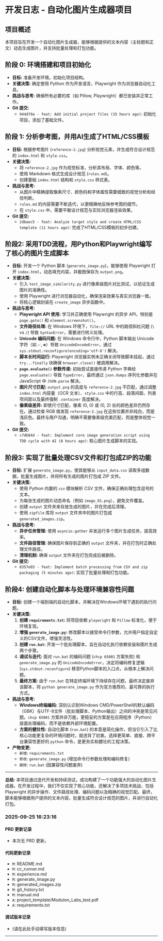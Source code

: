 # 开发日志 - 自动化图片生成器项目

## 项目概述
本项目旨在开发一个自动化图片生成器，能够根据提供的文本内容（主标题和正文）动态生成图片，并支持批量处理和打包功能。

## 阶段 0: 环境搭建和项目初始化
*   **目标:** 准备开发环境，初始化项目结构。
*   **关键决策:** 确定使用 Python 作为开发语言，Playwright 作为浏览器自动化工具。
*   **挑战与思考:** 确保所有必要的库（如 Pillow, Playwright）都已安装并正常工作。
*   **Git 提交:**
    *   `944d79a - feat: Add initial project files (15 hours ago)`: 初始化项目，添加了基础文件。

## 阶段 1: 分析参考图，并用AI生成了HTML/CSS模板
*   **目标:** 根据参考图片 (`reference-2.jpg`) 分析视觉元素，并生成符合设计规范的 `index.html` 和 `style.css`。
*   **关键决策:**
    *   将 `reference-2.jpg` 作为视觉标准，分析其布局、字体、颜色等。
    *   使用 Markdown 格式生成设计规范 (`rules.md`)。
    *   创建基础 `index.html` 结构和 `style.css` 样式表。
*   **挑战与思考:**
    *   从图片中精确提取像素尺寸、颜色码和字体属性需要细致的视觉分析和经验判断。
    *   `rules.md` 的内容需要不断迭代，以更精确地反映参考图的细节。
    *   在 `style.css` 中，需要平衡设计规范与实际浏览器渲染效果。
*   **Git 提交:**
    *   `2d6aec5 - feat: Analyze target style and create HTML/CSS template (11 hours ago)`: 完成了HTML/CSS模板的初步创建。

## 阶段2: 采用TDD流程，用Python和Playwright编写了核心的图片生成脚本
*   **目标:** 开发一个 Python 脚本 (`generate_image.py`)，能够使用 Playwright 打开 `index.html`，动态填充内容，并截图保存为 `output.png`。
*   **关键决策:**
    *   引入 `test_image_similarity.py` 进行像素级图片对比测试，以验证生成图片的准确性。
    *   使用 Playwright 进行浏览器自动化，确保渲染效果与真实浏览器一致。
    *   将核心逻辑封装在 `create_image` 异步函数中。
*   **挑战与思考:**
    *   **Playwright API 使用:** 学习并正确使用 Playwright 的异步 API，特别是 `page.goto()` 和 `element.screenshot()`。
    *   **文件路径处理:** 在 Windows 环境下，`file://` URL 中的路径斜杠问题 (`\` vs `/`) 导致 `SyntaxError`，需要进行转义处理。
    *   **Unicode 编码问题:** 在 Windows 命令行中，Python 脚本输出 Unicode 字符（如 `✅`, `❌`）导致 `UnicodeEncodeError`，通过 `sys.stdout.reconfigure(encoding='utf-8')` 解决。
    *   **脚本长时间运行:** Playwright 浏览器实例未正确关闭导致脚本挂起，通过 `try...finally` 块确保 `browser.close()` 被调用解决。
    *   **`page.evaluate()` 参数传递:** 初始尝试直接传递 Python 字典给 `page.evaluate()` 导致 `TypeError`，最终通过 `json.dumps` 序列化参数并在 JavaScript 中 `JSON.parse` 解决。
    *   **图片尺寸匹配:** `output.png` 的高度与 `reference-2.jpg` 不匹配，通过调整 `index.html` 内容量（OCR 文本）、`style.css` 中的行高、段落间距、列表项间距以及最终强制 `.container` 高度解决。
    *   **像素级差异:** 即使尺寸匹配，像素 (0, 0) 或 (0, 2) 处的颜色差异仍然存在。通过检查 RGB 值发现 `reference-2.jpg` 在这些位置并非纯白，而是浅灰色。最终与用户沟通，明确不需要像素级完美匹配，而是整体视觉一致。
*   **Git 提交:**
    *   `c7d684d - feat: Implement core image generation script using TDD cycle with AI (8 hours ago)`: 核心图片生成脚本的实现。

## 阶段3: 实现了批量处理CSV文件和打包成ZIP的功能
*   **目标:** 扩展 `generate_image.py`，使其能够从 `input_data.csv` 读取多组数据，批量生成图片，并将所有生成的图片打包成 ZIP 文件。
*   **关键决策:**
    *   使用 Python 内置的 `csv` 模块解析 CSV 文件，确保正确处理包含逗号的文本。
    *   为每张生成的图片动态命名（例如 `image_01.png`），避免文件覆盖。
    *   创建 `output` 文件夹来存放生成的图片，并在完成后清理。
    *   使用 `zipfile` 库将 `output` 文件夹中的图片打包成 `generated_images.zip`。
*   **挑战与思考:**
    *   **异步任务管理:** 使用 `asyncio.gather` 并发运行多个图片生成任务，提高效率。
    *   **文件路径管理:** 确保图片保存到正确的 `output` 文件夹，并在打包时正确处理文件路径。
    *   **清理机制:** 确保 `output` 文件夹在打包完成后被删除。
*   **Git 提交:**
    *   `8357e03 - feat: Implement batch processing from CSV and zip packaging (5 minutes ago)`: 实现了批量处理和打包功能。

## 阶段4: 创建自动化脚本与处理环境兼容性问题
*   **目标:** 创建一个端到端的自动化脚本，并解决在Windows环境下遇到的执行问题。
*   **关键决策:** 
    1.  **创建 `requirements.txt`:** 将项目依赖 `playwright` 和 `Pillow` 标准化，便于环境复现。
    2.  **增强 `generate_image.py`:** 修改脚本以接受命令行参数，允许用户指定自定义的CSV文件，增强灵活性。
    3.  **创建 `run.bat`:** 开发一个批处理脚本，旨在自动化执行依赖安装和图片生成两个步骤。
    4.  **调试与迭代:** 面对 `run.bat` 的编码问题 (`chcp 65001` 方案失败) 和 `generate_image.py` 的 `UnicodeEncodeError`，决定将编码修复逻辑 (`sys.stdout.reconfigure`) 移至Python脚本的入口点，从根本上解决问题。
    5.  **最终方案:** 由于 `run.bat` 在特定终端环境下持续存在问题，最终决定废弃该脚本，将 `python generate_image.py` 作为官方推荐的、最可靠的执行方式。
*   **挑战与思考:**
    *   **Windows终端编码:** 深刻认识到Windows CMD/PowerShell的默认编码（GBK）与UTF-8文件（批处理脚本、Python输出）之间的冲突是常见问题。`chcp 65001` 方案并非万能，更稳妥的方案是在应用程序（Python）层面处理编码，而不是依赖外部环境配置。
    *   **方案的健壮性:** 自动化脚本 (`run.bat`) 的本意是简化操作，但当它引入了比核心功能更复杂的环境问题时，就违背了初衷。选择更简单、直接、跨平台兼容性更好的 `python` 命令，是更务实和健壮的工程决策。
*   **产物变更:** 
    *   `新增`: `requirements.txt`
    *   `修改`: `generate_image.py` (增加命令行参数处理和编码修复)
    *   `删除`: `run.bat` (因兼容性问题废弃)

---

**总结:**
本项目通过迭代开发和持续测试，成功构建了一个功能强大的自动化图片生成器。在开发过程中，我们不仅实现了核心功能，还解决了多项技术挑战，包括 Playwright 的异步操作、文件路径处理、编码问题以及精确的视觉匹配。最终，脚本能够根据用户提供的文本内容，批量生成符合设计规范的图片，并进行自动化打包。

### 2025-09-25 16:23:16
#### PRD 更新记录
- 本次无 PRD 更新。

#### 代码更新记录
- `M`: README.md
- `M`: cc_runner.md
- `M`: experience.md
- `M`: generate_image.py
- `M`: generated_images.zip
- `M`: git_history.txt
- `M`: manual.md
- `A`: project_template/Modulon_Labs_test.pdf
- `A`: requirements.txt

#### 调试版本记录
- (请在此处手动填写版本信息)

---